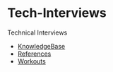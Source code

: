 # Tech-Interviews

Technical Interviews
- [KnowledgeBase](KnowledgeBase/KnowledgeBase.md)
- [References](References/References.md)
- [Workouts](Workouts/Workouts.md)